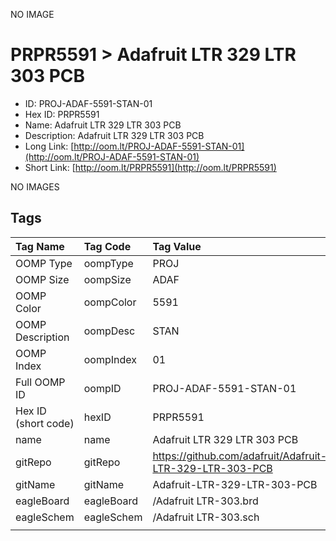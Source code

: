 


  
NO IMAGE  
# PRPR5591 > Adafruit LTR 329 LTR 303 PCB

- ID: PROJ-ADAF-5591-STAN-01
- Hex ID: PRPR5591
- Name: Adafruit LTR 329 LTR 303 PCB
- Description: Adafruit LTR 329 LTR 303 PCB
- Long Link: [http://oom.lt/PROJ-ADAF-5591-STAN-01](http://oom.lt/PROJ-ADAF-5591-STAN-01)
- Short Link: [http://oom.lt/PRPR5591](http://oom.lt/PRPR5591)
  
NO IMAGES  
## Tags
  

|Tag Name|Tag Code|Tag Value|
| :--- | :--- | :--- |
|OOMP Type|oompType|PROJ|
|OOMP Size|oompSize|ADAF|
|OOMP Color|oompColor|5591|
|OOMP Description|oompDesc|STAN|
|OOMP Index|oompIndex|01|
|Full OOMP ID|oompID|PROJ-ADAF-5591-STAN-01|
|Hex ID (short code)|hexID|PRPR5591|
|name|name|Adafruit LTR 329 LTR 303 PCB|
|gitRepo|gitRepo|https://github.com/adafruit/Adafruit-LTR-329-LTR-303-PCB|
|gitName|gitName|Adafruit-LTR-329-LTR-303-PCB|
|eagleBoard|eagleBoard|/Adafruit LTR-303.brd|
|eagleSchem|eagleSchem|/Adafruit LTR-303.sch|
||||
